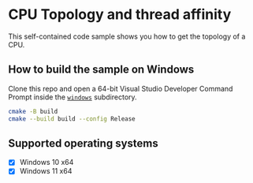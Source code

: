 # CPU Topology and thread affinity

This self-contained code sample shows you how to get the topology of a CPU.

## How to build the sample on Windows

Clone this repo and open a 64-bit Visual Studio Developer Command Prompt inside the [`windows`](windows) subdirectory.
```bash
cmake -B build
cmake --build build --config Release
```

## Supported operating systems

- [x] Windows 10 x64
- [x] Windows 11 x64
